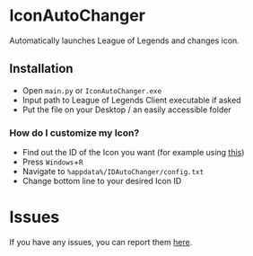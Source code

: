 # IconAutoChanger
Automatically launches League of Legends and changes icon.
## Installation
* Open `main.py` or `IconAutoChanger.exe`
* Input path to League of Legends Client executable if asked
* Put the file on your Desktop / an easily accessible folder
### How do I customize my Icon?
* Find out the ID of the Icon you want (for example using [this](https://github.com/Kuuhhl/IconIDFinder))
* Press `Windows`+`R`
* Navigate to `%appdata%/IDAutoChanger/config.txt`
* Change bottom line to your desired Icon ID
# Issues
If you have any issues, you can report them [here](https://github.com/Kuuhhl/IconAutoChanger/issues).

